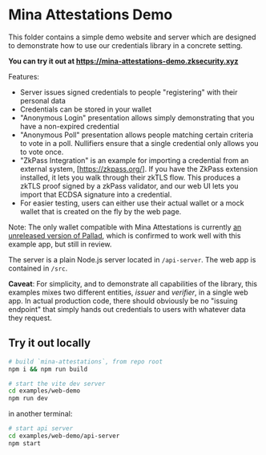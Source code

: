 # Mina Attestations Demo

This folder contains a simple demo website and server which are designed to demonstrate how to use our credentials library in a concrete setting.

**You can try it out at https://mina-attestations-demo.zksecurity.xyz**

Features:

- Server issues signed credentials to people "registering" with their personal data
- Credentials can be stored in your wallet
- "Anonymous Login" presentation allows simply demonstrating that you have a non-expired credential
- "Anonymous Poll" presentation allows people matching certain criteria to vote in a poll. Nullifiers ensure that a single credential only allows you to vote once.
- "ZkPass Integration" is an example for importing a credential from an external system, [https://zkpass.org/]. If you have the ZkPass extension installed, it lets you walk through their zkTLS flow. This produces a zkTLS proof signed by a zkPass validator, and our web UI lets you import that ECDSA signature into a credential.
- For easier testing, users can either use their actual wallet or a mock wallet that is created on the fly by the web page.

Note: The only wallet compatible with Mina Attestations is currently [an unreleased version of Pallad](https://github.com/palladians/pallad/pull/231), which is confirmed to work well with this example app, but still in review.

The server is a plain Node.js server located in `/api-server`. The web app is contained in `/src`.

**Caveat**: For simplicity, and to demonstrate all capabilities of the library, this examples mixes two different entities, _issuer_ and _verifier_, in a single web app. In actual production code, there should obviously be no "issuing endpoint" that simply hands out credentials to users with whatever data they request.

## Try it out locally

```bash
# build `mina-attestations`, from repo root
npm i && npm run build

# start the vite dev server
cd examples/web-demo
npm run dev
```

in another terminal:

```bash
# start api server
cd examples/web-demo/api-server
npm start
```
